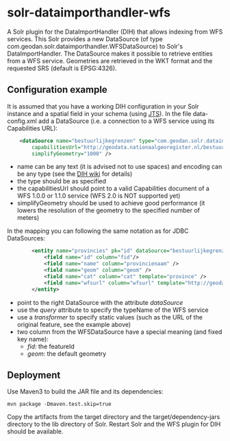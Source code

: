 solr-dataimporthandler-wfs
==========================

A Solr plugin for the DataImportHandler (DIH) that allows indexing from WFS services. 
This Solr provides a new DataSource (of type com.geodan.solr.dataimporthandler.WFSDataSource) to 
Solr's DataImportHandler. The DataSource makes it possible to retrieve entities from a WFS service.
Geometries are retrieved in the WKT format and the requested SRS (default is EPSG:4326).

Configuration example
---------------------
It is assumed that you have a working DIH configuration in your Solr instance and a spatial field in your schema (using [JTS](http://wiki.apache.org/solr/SolrAdaptersForLuceneSpatial4)).
In the file data-config.xml add a DataSource (i.e. a connection to a WFS service using its Capabilities URL):

```xml
	<dataSource name="bestuurlijkegrenzen" type="com.geodan.solr.dataimporthandler.WFSDataSource" encoding="UTF-8" 
		capabilitiesUrl="http://geodata.nationaalgeoregister.nl/bestuurlijkegrenzen/wfs?request=GetCapabilities&amp;version=1.0.0&amp;srsName=EPSG:4326" 
		simplifyGeometry="1000" />
```

* name can be any text (it is advised not to use spaces) and encoding can be any type (see the [DIH wiki](http://wiki.apache.org/solr/DataImportHandler) for details)
* the type should be as specified
* the capabilitiesUrl should point to a valid Capabilities document of a WFS 1.0.0 or 1.1.0 service (WFS 2.0 is NOT supported yet)
* simplifyGeometry should be used to achieve good performance (it lowers the resolution of the geometry to the specified number of meters)

In the mapping you can following the same notation as for JDBC DataSources:

```xml
		<entity name="provincies" pk="id" dataSource="bestuurlijkegrenzen" query="bestuurlijkegrenzen:provincies_2012" transformer="TemplateTransformer">
			<field name="id" column="fid"/>
			<field name="name" column="provincienaam" />
			<field name="geom" column="geom" />
			<field name="cat" column="cat" template="province" />
			<field name="wfsurl" column="wfsurl" template="http://geodata.nationaalgeoregister.nl/bestuurlijkegrenzen/wfs?request=GetFeature&amp;service=WFS&amp;version=1.0.0&amp;typeName=bestuurlijkegrenzen:provincies_2012&amp;featureID=${provincies.fid}" />
		</entity>
```

* point to the right DataSource with the attribute *dataSource*
* use the *query* attribute to specify the typeName of the WFS service
* use a *transformer* to specify static values (such as the URL of the original feature, see the example above)
* two column from the WFSDataSource have a special meaning (and fixed key name):
  * *fid*: the featureId
  * *geom*: the default geometry

Deployment
----------
Use Maven3 to build the JAR file and its dependencies:
```
mvn package -Dmaven.test.skip=true
```
Copy the artifacts from the target directory and the target/dependency-jars directory to the lib directory of Solr. 
Restart Solr and the WFS plugin for DIH should be available.

